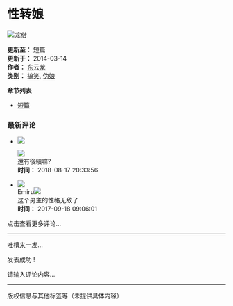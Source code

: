 # 性转娘

![](//cf.mhgui.com/cpic/m/12478.jpg)_完结_

**更新至：** 短篇  
**更新于：** 2014-03-14  
**作者：** [东云龙](http://your.source.link/author/3618/ "东云龙")  
**类别：** [搞笑](http://your.source.link/list/gaoxiao/ "搞笑"), [伪娘](http://your.source.link/list/weiniang/ "伪娘")  

**章节列表**  
- [短篇](http://your.source.link/comic/12478/125167.html)

### 最新评论
- ![](https://cf.mhgui.com/images/default.png)
    
    ![](https://cf.mhgui.com/images/mobile/sex_1.png)  
    還有後續嘛?  
    **时间：** 2018-08-17 20:33:56  

- ![](http://sucimg.itc.cn/avatarimg/545497573_1481113552402_c55)  
    Emiru![](https://cf.mhgui.com/images/mobile/sex_1.png)  
    这个男主的性格无敌了  
    **时间：** 2017-09-18 09:06:01  

点击查看更多评论...  

---

吐槽来一发...

发表成功 !

请输入评论内容...

--- 

版权信息与其他标签等（未提供具体内容）
<!-- tcd_original_link https://m.manhuagui.com/comic/12478/ -->
